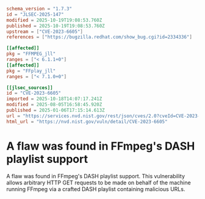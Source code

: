 ```toml
schema_version = "1.7.3"
id = "JLSEC-2025-147"
modified = 2025-10-19T19:08:53.760Z
published = 2025-10-19T19:08:53.760Z
upstream = ["CVE-2023-6605"]
references = ["https://bugzilla.redhat.com/show_bug.cgi?id=2334336"]

[[affected]]
pkg = "FFMPEG_jll"
ranges = ["< 6.1.1+0"]
[[affected]]
pkg = "FFplay_jll"
ranges = ["< 7.1.0+0"]

[[jlsec_sources]]
id = "CVE-2023-6605"
imported = 2025-10-18T14:07:17.241Z
modified = 2025-08-05T16:58:45.920Z
published = 2025-01-06T17:15:14.613Z
url = "https://services.nvd.nist.gov/rest/json/cves/2.0?cveId=CVE-2023-6605"
html_url = "https://nvd.nist.gov/vuln/detail/CVE-2023-6605"
```

# A flaw was found in FFmpeg's DASH playlist support

A flaw was found in FFmpeg's DASH playlist support. This vulnerability allows arbitrary HTTP GET requests to be made on behalf of the machine running FFmpeg via a crafted DASH playlist containing malicious URLs.

